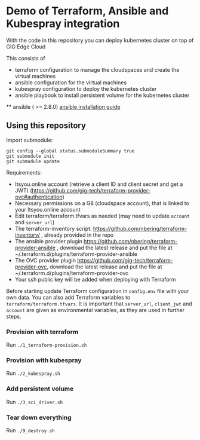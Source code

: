 # Demo of Terraform, Ansible and Kubespray integration

With the code in this repository you can deploy kubernetes cluster on top of GIG Edge Cloud

This consists of
* terraform configuration to manage the cloudspaces and create the virtual machines
* ansible configuration for the virtual machines
* kubespray configuration to deploy the kubernetes cluster
* ansible playbook to install persistent volume for the kubernetes cluster

** ansible ( >= 2.8.0) [ansible installation guide](https://docs.ansible.com/ansible/latest/installation_guide/intro_installation.html)

## Using this repository

Import submodule:

```
git config --global status.submoduleSummary true
git submodule init
git submodule update
```

Requirements:
- Itsyou.online account (retrieve a client ID and client secret and get a JWT) (https://github.com/gig-tech/terraform-provider-ovc#authentication)
- Necessary permissions on a G8 (cloudspace account), that is linked to your Itsyou.online account
- Edit terraform/terraform.tfvars as needed (may need to update `account` and `server_url`)
- The terraform-inventory script: https://github.com/nbering/terraform-inventory/ , already provided in the repo
- The ansible provider plugin https://github.com/nbering/terraform-provider-ansible , download the latest release and put the file at ~/.terraform.d/plugins/terraform-provider-ansible
- The OVC provider plugin https://github.com/gig-tech/terraform-provider-ovc, download the latest release and put the file at ~/.terraform.d/plugins/terraform-provider-ovc
- Your ssh public key will be added when deploying with Terraform

Before starting update Terraform configuration in `config.env` file with your own data. You can also add Terraform variables to `terraform/terraform.tfvars`. It is important that `server_url`, `client_jwt` and `account` are given as environmental variables, as they are used in further steps.

### Provision with terraform

Run `./1_terraform-provision.sh`

### Provision with kubespray

Run `./2_kubespray.sh`

### Add persistent volume

Run `./3_sci_driver.sh`

### Tear down everything

Run `./9_destroy.sh`
